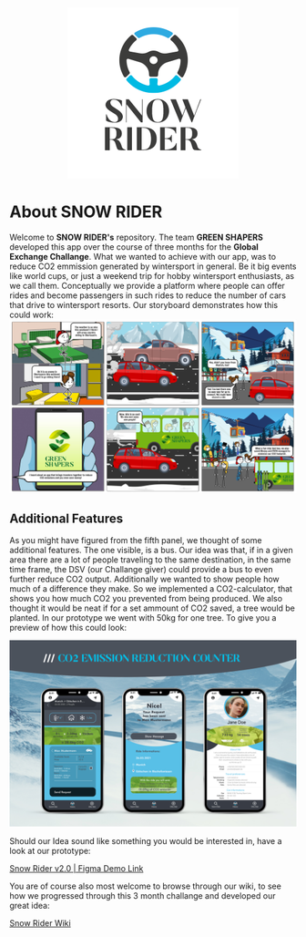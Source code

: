 <p align="center">
  <img src="https://github.com/gxc-int-innovation-challenge21/gxc-team-14/blob/main/resources/Logos/Snow-Rider-Logo.png" />
</p>

# About SNOW RIDER

Welcome to **SNOW RIDER's** repository. The team **GREEN SHAPERS** developed this app over the course of three months for the **Global Exchange Challange**.
What we wanted to achieve with our app, was to reduce CO2 emmission generated by wintersport in general. Be it big events like world cups, or just a weekend trip for hobby wintersport enthusiasts, as we call them. Conceptually we provide a platform where people can offer rides and become passengers in such rides to reduce the number of cars that drive to wintersport resorts. Our storyboard demonstrates how this could work:
![STORYBOARD](https://github.com/gxc-int-innovation-challenge21/gxc-team-14/blob/main/resources/Week%204/Green-Shapers---Storyboard---v2.jpg)

## Additional Features

As you might have figured from the fifth panel, we thought of some additional features. The one visible, is a bus. Our idea was that, if in a given area there are a lot of people traveling to the same destination, in the same time frame, the DSV (our Challange giver) could provide a bus to even further reduce CO2 output.
Additionally we wanted to show people how much of a difference they make. So we implemented a CO2-calculator, that shows you how much CO2 you prevented from being produced. We also thought it would be neat if for a set ammount of CO2 saved, a tree would be planted. In our prototype we went with 50kg for one tree. To give you a preview of how this could look:

![CO2-Emmission_Counter](https://github.com/gxc-int-innovation-challenge21/gxc-team-14/blob/main/resources/Week%206/Green%20Ride%20-%20App%20Screens%20-%2005%20CO2%20Emission%20Reduction%20v2.jpg)

Should our Idea sound like something you would be interested in, have a look at our prototype:

[Snow Rider v2.0 | Figma Demo Link](https://www.figma.com/proto/n1ghm4Ot2HHK1xbYoaRIGl/Snow-Rider-2.0?node-id=2%3A2&scaling=scale-down&page-id=0%3A1)

You are of course also most welcome to browse through our wiki, to see how we progressed through this 3 month challange and developed our great idea:

[Snow Rider Wiki](https://github.com/gxc-int-innovation-challenge21/gxc-team-14/wiki)
